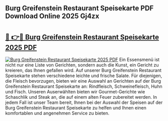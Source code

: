 ## Burg Greifenstein Restaurant Speisekarte PDF Download Online 2025 Gj4zx

# <h2><a href="http://gce9ac.nevu.top/?p=Burg+Greifenstein+Restaurant+Speisekarte">🔗 👉🔴 Burg Greifenstein Restaurant Speisekarte 2025 PDF</a></h2>

[![Burg Greifenstein Restaurant Speisekarte 2025 PDF](https://i.imgur.com/dBaPXMq.png)](http://gce9ac.nevu.top/?p=Burg+Greifenstein+Restaurant+Speisekarte)
Ein Essensmenü ist nicht nur eine Liste von Gerichten, sondern auch die Kunst, ein Gericht zu kreieren, das Ihnen gefallen wird. Auf unserer Burg Greifenstein Restaurant Speisekarte stehen verschiedene leichte und frische Salate. Für diejenigen, die Fleisch bevorzugen, bieten wir eine Auswahl an Gerichten auf der Burg Greifenstein Restaurant Speisekarte an: Rindfleisch, Schweinefleisch, Huhn und Fisch. Unseren Auserwählten bieten wir Gourmet-Gerichte wie Schaschlik und Steak an, die auf einem alten Feuer zubereitet werden. In jedem Fall ist unser Team bereit, Ihnen bei der Auswahl der Speisen auf der Burg Greifenstein Restaurant Speisekarte zu helfen und Ihnen einen komfortablen und angenehmen Service zu bieten.

